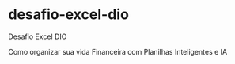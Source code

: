 # desafio-excel-dio
Desafio Excel DIO


Como organizar sua vida Financeira com Planilhas Inteligentes e IA